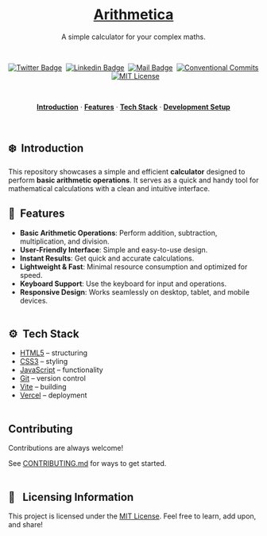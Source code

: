 <a href="https://js-calculator.vercel.app">
  <h1 align="center">Arithmetica</h1>
</a>

<p align="center">
  A simple calculator for your complex maths.
</p>

<br>

<div align= "center">

[![Twitter Badge](https://img.shields.io/badge/-@devwithjay-1ca0f1?style=social&labelColor=red&logo=x&logoColor=black&link=https://twitter.com/devwithjay)](https://twitter.com/devwithjay)&nbsp;&nbsp;[![Linkedin Badge](https://img.shields.io/badge/@devwithjay-0e76a8)](https://www.linkedin.com/in/devwithjay/)&nbsp;&nbsp;[![Mail Badge](https://img.shields.io/badge/-hello@devwithjay.com-c0392b?style=flat&labelColor=c0392b&logo=gmail&logoColor=pink)](mailto:hello@devwithjay.com)&nbsp;&nbsp;[![Conventional Commits](https://img.shields.io/badge/Conventional%20Commits-1.0.0-%23FE5196?logo=conventionalcommits&logoColor=white)](https://conventionalcommits.org)&nbsp;&nbsp;[![MIT License](https://img.shields.io/badge/License-MIT-green.svg)](https://choosealicense.com/licenses/mit/)

</div>

<br>

<p align="center">
  <a href="#introduction"><strong>Introduction</strong></a> 
	·&nbsp;<a href="#features"><strong>Features</strong></a> 
	·&nbsp;<a href="#tech-stack"><strong>Tech Stack</strong></a>
	·&nbsp;<a href="#local-development"><strong>Development Setup</strong></a> 
</p>
<br>

## <a name="introduction">❄️&nbsp; Introduction</a>

This repository showcases a simple and efficient **calculator** designed to perform **basic arithmetic operations**. It serves as a quick and handy tool for mathematical calculations with a clean and intuitive interface.

## <a name="features">🔋&nbsp; Features</a>

- **Basic Arithmetic Operations**: Perform addition, subtraction, multiplication, and division.
- **User-Friendly Interface**: Simple and easy-to-use design.
- **Instant Results**: Get quick and accurate calculations.
- **Lightweight & Fast**: Minimal resource consumption and optimized for speed.
- **Keyboard Support**: Use the keyboard for input and operations.
- **Responsive Design**: Works seamlessly on desktop, tablet, and mobile devices.
  <br><br>

## <a name="tech-stack">⚙️&nbsp; Tech Stack</a>

- [HTML5](https://developer.mozilla.org/en-US/docs/Web/HTML) – structuring
- [CSS3](https://developer.mozilla.org/en-US/docs/Web/CSS) – styling
- [JavaScript](https://developer.mozilla.org/en-US/docs/Web/JavaScript) – functionality
- [Git](https://git-scm.com/) – version control
- [Vite](https://vitejs.dev/) – building
- [Vercel](https://vercel.com/) – deployment
  <br><br>

## Contributing

Contributions are always welcome!

See [CONTRIBUTING.md](./CONTRIBUTING.md) for ways to get started.
</br></br>

## 🪪&nbsp;&nbsp; Licensing Information

This project is licensed under the [MIT License](./LICENSE). Feel free to learn, add upon, and share!
